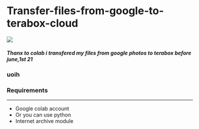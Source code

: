 # Transfer-files-from-google-to-terabox-cloud

 <img src="https://raw.githubusercontent.com/sandeepyadav1478/Transfer-files-from-google-to-terabox-cloud/main/template.png">
 
 <h5>Thanx to colab i transfered my files from google photos to terabox before june,1st 21</h5> 
 
 ### uoih
 
 <h3>Requirements</h3>
 <hr>
 <ul><li>Google colab account</li><li>Or you can use python</li><li>Internet archive module</li></ul> 
